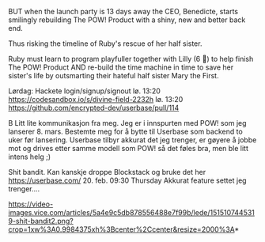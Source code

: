 BUT when the launch party is 13 days away the CEO, Benedicte, starts smilingly rebuilding The POW! Product with a shiny, new and better back end.

Thus risking the timeline of Ruby's rescue of her half sister.

Ruby must learn to program playfuller together with Lilly (6 🦄) to help finish The POW! Product AND re-build the time machine in time to save her sister's life by outsmarting their hateful half sister Mary the First.


Lørdag:
Hackete login/signup/signout
lø. 13:20
https://codesandbox.io/s/divine-field-2232h
lø. 13:20
https://github.com/encrypted-dev/userbase/pull/114

B
Litt lite kommunikasjon fra meg. Jeg er i innspurten med POW! som jeg lanserer 8. mars. Bestemte meg for å bytte til Userbase som backend to uker før lansering. Userbase tilbyr akkurat det jeg trenger, er gøyere å jobbe mot og drives etter samme modell som POW! så det føles bra, men ble litt intens helg ;)

Shit bandit. Kan kanskje droppe Blockstack og bruke det her https://userbase.com/
20. feb. 09:30 Thursday
Akkurat feature settet jeg trenger....

https://video-images.vice.com/articles/5a4e9c5db878556488e7f99b/lede/1515107445319-shit-bandit2.png?crop=1xw%3A0.9984375xh%3Bcenter%2Ccenter&resize=2000%3A*
